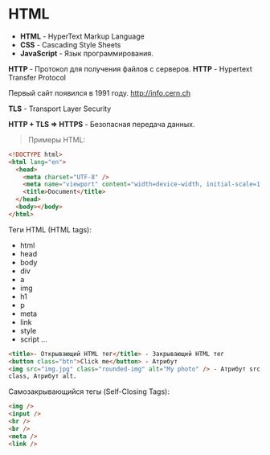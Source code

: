 # HTML

- **HTML** - HyperText Markup Language
- **CSS** - Cascading Style Sheets
- **JavaScript** - Язык программирования.

**HTTP** - Протокол для получения файлов с серверов.
**HTTP** - Hypertext Transfer Protocol

Первый сайт появился в 1991 году.
http://info.cern.ch

**TLS** - Transport Layer Security

**HTTP + TLS => HTTPS** - Безопасная передача данных.

> Примеры HTML:

```html
<!DOCTYPE html>
<html lang="en">
  <head>
    <meta charset="UTF-8" />
    <meta name="viewport" content="width=device-width, initial-scale=1.0" />
    <title>Document</title>
  </head>
  <body></body>
</html>
```

Теги HTML (HTML tags):

- html
- head
- body
- div
- a
- img
- h1
- p
- meta
- link
- style
- script
  ...

```html
<title>- Открывающий HTML тег</title> - Закрывающий HTML тег
<button class="btn">Click me</button> - Атрибут
<img src="img.jpg" class="rounded-img" alt="My photo" /> - Атрибут src, Атрибут
class, Атрибут alt.
```

Самозакрывающийся тегы (Self-Closing Tags):

```html
<img />
<input />
<hr />
<br />
<meta />
<link />
```
